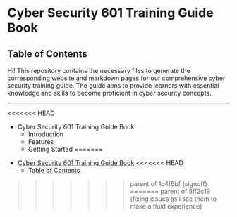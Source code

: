 <link rel="stylesheet" href="securityplusTraining.githubpages.io
/styles.css">

# Cyber Security 601 Training Guide Book

## Table of Contents
Hi! This repository contains the necessary files to generate the corresponding website and markdown pages for our comprehensive cyber security training guide. The guide aims to provide learners with essential knowledge and skills to become proficient in cyber security concepts.


---

<<<<<<< HEAD
* Cyber Security 601 Training Guide Book
  * Introduction
  * Features
  * Getting Started
=======
- [Cyber Security 601 Training Guide Book](#cyber-security-601-training-guide-book)
<<<<<<< HEAD
  - [Table of Contents](#table-of-contents)
>>>>>>> parent of 1c4f6bf (signoff)
=======
>>>>>>> parent of 5ff2c19 (fixing issues as i see them to make a fluid experience)
